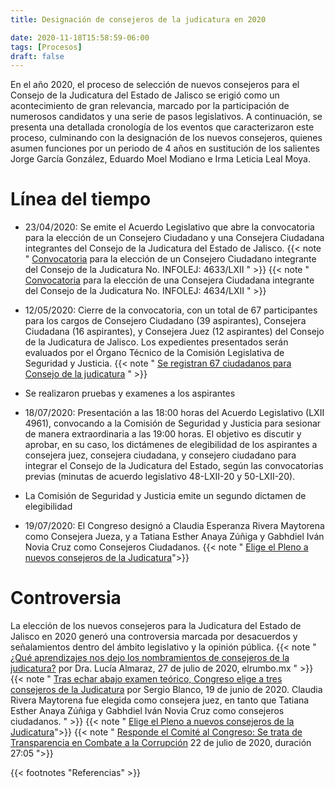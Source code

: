 ```yaml
---
title: Designación de consejeros de la judicatura en 2020

date: 2020-11-18T15:58:59-06:00
tags: [Procesos]
draft: false
---
```

<!--more-->
En el año 2020, el proceso de selección de nuevos consejeros para el Consejo de la Judicatura del Estado de Jalisco se erigió como un acontecimiento de gran relevancia, marcado por la participación de numerosos candidatos y una serie de pasos legislativos. A continuación, se presenta una detallada cronología de los eventos que caracterizaron este proceso, culminando con la designación de los nuevos consejeros, quienes asumen funciones por un periodo de 4 años en sustitución de los salientes Jorge García González, Eduardo Moel Modiano e Irma Leticia Leal Moya. 



# Línea del tiempo

- 23/04/2020: Se emite el Acuerdo Legislativo que abre la convocatoria para la elección de un Consejero Ciudadano y una Consejera Ciudadana integrantes del Consejo de la Judicatura del Estado de Jalisco. 
{{< note " [Convocatoria](https://congresoweb.congresojal.gob.mx/infolej/agendakioskos/documentos/sistemaintegral/estados/R_43498.pdf) para la elección de un Consejero Ciudadano integrante del Consejo de la Judicatura No. INFOLEJ: 4633/LXII " >}}
{{< note "  [Convocatoria](https://congresoweb.congresojal.gob.mx/infolej/agendakioskos/documentos/sistemaintegral/estados/R_43499.pdf) para la elección de una Consejera Ciudadana integrante del Consejo de la Judicatura No. INFOLEJ: 4634/LXII " >}}

- 12/05/2020: Cierre de la convocatoria, con un total de 67 participantes para los cargos de Consejero Ciudadano (39 aspirantes), Consejera Ciudadana (16 aspirantes), y Consejera Juez (12 aspirantes) del Consejo de la Judicatura de Jalisco. Los expedientes presentados serán evaluados por el Órgano Técnico de la Comisión Legislativa de Seguridad y Justicia.
{{< note "  [Se registran 67 ciudadanos para Consejo de la judicatura](https://www.congresojal.gob.mx/boletines/se-registran-67-ciudadanos-para-consejo-de-la-judicatura) " >}}

- Se realizaron pruebas y examenes a los aspirantes

- 18/07/2020: Presentación a las 18:00 horas del Acuerdo Legislativo (LXII 4961), convocando a la Comisión de Seguridad y Justicia para sesionar de manera extraordinaria a las 19:00 horas. El objetivo es discutir y aprobar, en su caso, los dictámenes de elegibilidad de los aspirantes a consejera juez, consejera ciudadana, y consejero ciudadano para integrar el Consejo de la Judicatura del Estado, según las convocatorias previas (minutas de acuerdo legislativo 48-LXII-20 y 50-LXII-20).

- La Comisión de Seguridad y Justicia emite un segundo dictamen de elegibilidad

- 19/07/2020: El Congreso designó a Claudia Esperanza Rivera Maytorena como Consejera Jueza, y a Tatiana Esther Anaya Zúñiga y Gabhdiel Iván Novia Cruz como Consejeros Ciudadanos.
{{< note " [Elige el Pleno a nuevos consejeros de la Judicatura](https://www.congresojal.gob.mx/boletines/elige-el-pleno-nuevos-consejeros-de-la-judicatura)">}}


# Controversia

La elección de los nuevos consejeros para la Judicatura del Estado de Jalisco en 2020 generó una controversia marcada por desacuerdos y señalamientos dentro del ámbito legislativo y la opinión pública.
{{< note " [¿Qué aprendizajes nos dejo los nombramientos de consejeros de la judicatura?](http://elrumbo.mx/2020/07/27/que-aprendizajes-nos-dejo-los-nombramientos-de-consejeros-de-la-judicatura-frente-al-derecho/) por Dra. Lucía Almaraz, 27 de julio de 2020, elrumbo.mx " >}}
{{< note " [Tras echar abajo examen teórico, Congreso elige a tres consejeros de la Judicatura](https://www.informador.mx/jalisco/Tras-echar-abajo-examen-teorico-Congreso-elige-a-tres-consejeros-de-la-Judicatura-20200619-0011.html) por Sergio Blanco, 19 de junio de 2020. Claudia Rivera Maytorena fue elegida como consejera juez, en tanto que Tatiana Esther Anaya Zúñiga y Gabhdiel Iván Novia Cruz como consejeros ciudadanos. " >}}
{{< note " [Elige el Pleno a nuevos consejeros de la Judicatura](https://www.congresojal.gob.mx/boletines/elige-el-pleno-nuevos-consejeros-de-la-judicatura)">}}
{{< note " [Responde el Comité al Congreso: Se trata de Transparencia en Combate a la Corrupción](https://m.youtube.com/watch?feature=youtu.be&v=ql8EB36SwMk) 22 de julio de 2020, duración 27:05 ">}}




{{< footnotes "Referencias" >}}
